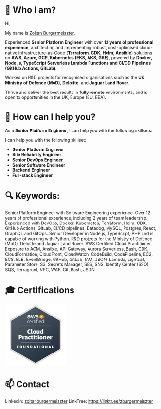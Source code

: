 # 👋 Who I am?

Hi,

My name is [Zoltan Burgermeiszter](https://www.linkedin.com/in/zoltanburgermeiszter/).  

Experienced **Senior Platform Engineer** with over **12 years of professional experience**, architecting and implementing robust, cost-optimised cloud-native Infrastructure-as-Code (**Terraform, CDK, Helm, Ansible**) solutions on **AWS, Azure, GCP, Kubernetes (EKS, AKS, GKE)**, powered by **Docker, Node.js, TypeScript Serverless Lambda Functions and CI/CD Pipelines (GitHub Actions, GitLab)**. 

Worked on R&D projects for recognised organisations such as the **UK Ministry of Defence (MoD)**, **Deloitte**, and **Jaguar Land Rover**.

Thrive and deliver the best results in **fully remote** environments, and is open to opportunities in the UK, Europe (EU, EEA).

# 🤝 How can I help you? 

As a **Senior Platform Engineer**, I can help you with the following skillsets:

I can help you with the following skillset:
- **Senior Platform Engineer**
- **Site Reliability Engineer**
- **Senior DevOps Engineer**
- **Senior Software Engineer**
- **Backend Engineer**
- **Full-stack Engineer**

  
# 🔍 Keywords:
Senior Platform Engineer with Software Engineering experience.
Over 12 years of professional experience, including 2 years of team leadership.
Experienced with DevOps, Docker, Kubernetes, Terraform, Helm, CDK, GitHub Actions,
GitLab, CI/CD pipelines, Datadog, MySQL, Postgres, React, GraphQL and GitOps.
Senior Developer in Node.js, TypeScript, PHP and is capable of working with Python.
R&D projects for the Ministry of Defence (MoD), Deloitte and Jaguar Land Rover.
AWS Certified Cloud Practitioner.
Exposure to ACM, Ansible, API Gateway, Aurora Serverless, Bash, CDK, CloudFormation,
CloudFront, CloudWatch, CodeBuild, CodePipeline, EC2, ECS, ELB, EventBridge, GitHub,
GitLab, IAM, JSON, Lambda, Lightsail, Parameter Store, S3, Secrets Manager, SES, SNS,
Identity Center (SSO), SQS, Terragrunt, VPC, WAF.
Git, Bash, JSON  


# 🎓 Certifications

<a href="https://www.credly.com/badges/24ddc2af-0e35-4917-ac2a-1bb089dc2b75/" target="_blank">
    <img src="./images/credentials/aws/image.png" alt="AWS Certified Cloud Practitioner badge" style="width:200px">
</a>

# 📫 Contact
LinkedIn: [zoltanburgermeiszter](https://www.linkedin.com/in/zoltanburgermeiszter/)
LinkTree: https://linktr.ee/zburgermeiszter


[AWS Certified Cloud Practitioner]: https://www.credly.com/badges/24ddc2af-0e35-4917-ac2a-1bb089dc2b75/
[Backend Doctor]: https://backenddoctor.com/
